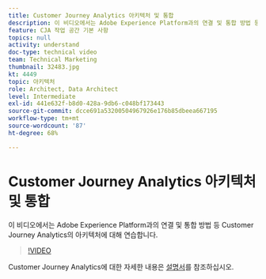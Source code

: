 ```yaml
---
title: Customer Journey Analytics 아키텍처 및 통합
description: 이 비디오에서는 Adobe Experience Platform과의 연결 및 통합 방법 등 Adobe Customer Journey Analytics의 아키텍처에 대해 연습합니다.
feature: CJA 작업 공간 기본 사항
topics: null
activity: understand
doc-type: technical video
team: Technical Marketing
thumbnail: 32483.jpg
kt: 4449
topic: 아키텍처
role: Architect, Data Architect
level: Intermediate
exl-id: 441e632f-b8d0-428a-9db6-c048bf173443
source-git-commit: dcce691a53200504967926e176b85dbeea667195
workflow-type: tm+mt
source-wordcount: '87'
ht-degree: 68%

---
```


# Customer Journey Analytics 아키텍처 및 통합

이 비디오에서는 Adobe Experience Platform과의 연결 및 통합 방법 등 Customer Journey Analytics의 아키텍처에 대해 연습합니다.

>[!VIDEO](https://video.tv.adobe.com/v/32483/?quality=12)

Customer Journey Analytics에 대한 자세한 내용은 [설명서](https://docs.adobe.com/content/help/ko-KR/analytics-platform/using/cja-landing.html)를 참조하십시오.
